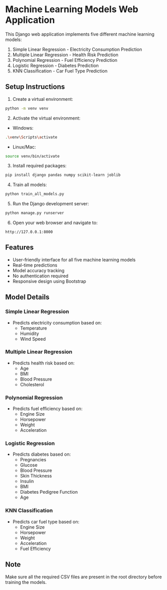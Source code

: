 # Machine Learning Models Web Application

This Django web application implements five different machine learning models:
1. Simple Linear Regression - Electricity Consumption Prediction
2. Multiple Linear Regression - Health Risk Prediction
3. Polynomial Regression - Fuel Efficiency Prediction
4. Logistic Regression - Diabetes Prediction
5. KNN Classification - Car Fuel Type Prediction

## Setup Instructions

1. Create a virtual environment:
```bash
python -m venv venv
```

2. Activate the virtual environment:
- Windows:
```bash
.\venv\Scripts\activate
```
- Linux/Mac:
```bash
source venv/bin/activate
```

3. Install required packages:
```bash
pip install django pandas numpy scikit-learn joblib
```

4. Train all models:
```bash
python train_all_models.py
```

5. Run the Django development server:
```bash
python manage.py runserver
```

6. Open your web browser and navigate to:
```
http://127.0.0.1:8000
```

## Features

- User-friendly interface for all five machine learning models
- Real-time predictions
- Model accuracy tracking
- No authentication required
- Responsive design using Bootstrap

## Model Details

### Simple Linear Regression
- Predicts electricity consumption based on:
  - Temperature
  - Humidity
  - Wind Speed

### Multiple Linear Regression
- Predicts health risk based on:
  - Age
  - BMI
  - Blood Pressure
  - Cholesterol

### Polynomial Regression
- Predicts fuel efficiency based on:
  - Engine Size
  - Horsepower
  - Weight
  - Acceleration

### Logistic Regression
- Predicts diabetes based on:
  - Pregnancies
  - Glucose
  - Blood Pressure
  - Skin Thickness
  - Insulin
  - BMI
  - Diabetes Pedigree Function
  - Age

### KNN Classification
- Predicts car fuel type based on:
  - Engine Size
  - Horsepower
  - Weight
  - Acceleration
  - Fuel Efficiency

## Note

Make sure all the required CSV files are present in the root directory before training the models. 